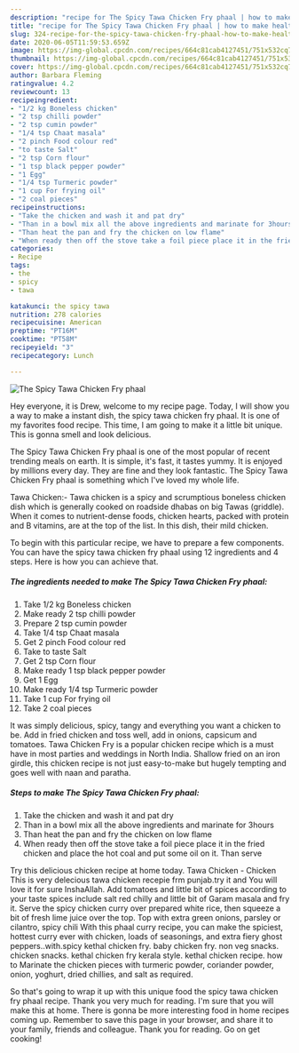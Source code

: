 ```yaml
---
description: "recipe for The Spicy Tawa Chicken Fry phaal | how to make healthy The Spicy Tawa Chicken Fry phaal"
title: "recipe for The Spicy Tawa Chicken Fry phaal | how to make healthy The Spicy Tawa Chicken Fry phaal"
slug: 324-recipe-for-the-spicy-tawa-chicken-fry-phaal-how-to-make-healthy-the-spicy-tawa-chicken-fry-phaal
date: 2020-06-05T11:59:53.659Z
image: https://img-global.cpcdn.com/recipes/664c81cab4127451/751x532cq70/the-spicy-tawa-chicken-fry-phaal-recipe-main-photo.jpg
thumbnail: https://img-global.cpcdn.com/recipes/664c81cab4127451/751x532cq70/the-spicy-tawa-chicken-fry-phaal-recipe-main-photo.jpg
cover: https://img-global.cpcdn.com/recipes/664c81cab4127451/751x532cq70/the-spicy-tawa-chicken-fry-phaal-recipe-main-photo.jpg
author: Barbara Fleming
ratingvalue: 4.2
reviewcount: 13
recipeingredient:
- "1/2 kg Boneless chicken"
- "2 tsp chilli powder"
- "2 tsp cumin powder"
- "1/4 tsp Chaat masala"
- "2 pinch Food colour red"
- "to taste Salt"
- "2 tsp Corn flour"
- "1 tsp black pepper powder"
- "1 Egg"
- "1/4 tsp Turmeric powder"
- "1 cup For frying oil"
- "2 coal pieces"
recipeinstructions:
- "Take the chicken and wash it and pat dry"
- "Than in a bowl mix all the above ingredients and marinate for 3hours"
- "Than heat the pan and fry the chicken on low flame"
- "When ready then off the stove take a foil piece place it in the fried chicken and place the hot coal and put some oil on it. Than serve"
categories:
- Recipe
tags:
- the
- spicy
- tawa

katakunci: the spicy tawa 
nutrition: 278 calories
recipecuisine: American
preptime: "PT16M"
cooktime: "PT58M"
recipeyield: "3"
recipecategory: Lunch

---
```



![The Spicy Tawa Chicken Fry phaal](https://img-global.cpcdn.com/recipes/664c81cab4127451/751x532cq70/the-spicy-tawa-chicken-fry-phaal-recipe-main-photo.jpg)

Hey everyone, it is Drew, welcome to my recipe page. Today, I will show you a way to make a instant dish, the spicy tawa chicken fry phaal. It is one of my favorites food recipe. This time, I am going to make it a little bit unique. This is gonna smell and look delicious.

The Spicy Tawa Chicken Fry phaal is one of the most popular of recent trending meals on earth. It is simple, it's fast, it tastes yummy. It is enjoyed by millions every day. They are fine and they look fantastic. The Spicy Tawa Chicken Fry phaal is something which I've loved my whole life.

Tawa Chicken:- Tawa chicken is a spicy and scrumptious boneless chicken dish which is generally cooked on roadside dhabas on big Tawas (griddle). When it comes to nutrient-dense foods, chicken hearts, packed with protein and B vitamins, are at the top of the list. In this dish, their mild chicken.


To begin with this particular recipe, we have to prepare a few components. You can have the spicy tawa chicken fry phaal using 12 ingredients and 4 steps. Here is how you can achieve that.

<!--inarticleads1-->

##### The ingredients needed to make The Spicy Tawa Chicken Fry phaal:

1. Take 1/2 kg Boneless chicken
1. Make ready 2 tsp chilli powder
1. Prepare 2 tsp cumin powder
1. Take 1/4 tsp Chaat masala
1. Get 2 pinch Food colour red
1. Take to taste Salt
1. Get 2 tsp Corn flour
1. Make ready 1 tsp black pepper powder
1. Get 1 Egg
1. Make ready 1/4 tsp Turmeric powder
1. Take 1 cup For frying oil
1. Take 2 coal pieces


It was simply delicious, spicy, tangy and everything you want a chicken to be. Add in fried chicken and toss well, add in onions, capsicum and tomatoes. Tawa Chicken Fry is a popular chicken recipe which is a must have in most parties and weddings in North India. Shallow fried on an iron girdle, this chicken recipe is not just easy-to-make but hugely tempting and goes well with naan and paratha. 

<!--inarticleads2-->

##### Steps to make The Spicy Tawa Chicken Fry phaal:

1. Take the chicken and wash it and pat dry
1. Than in a bowl mix all the above ingredients and marinate for 3hours
1. Than heat the pan and fry the chicken on low flame
1. When ready then off the stove take a foil piece place it in the fried chicken and place the hot coal and put some oil on it. Than serve


Try this delicious chicken recipe at home today. Tawa Chicken - Chicken This is very delecious tawa chicken recepie frm punjab.try it and You will love it for sure InshaAllah. Add tomatoes and little bit of spices according to your taste spices include salt red chilly and little bit of Garam masala and fry it. Serve the spicy chicken curry over prepared white rice, then squeeze a bit of fresh lime juice over the top. Top with extra green onions, parsley or cilantro, spicy chili With this phaal curry recipe, you can make the spiciest, hottest curry ever with chicken, loads of seasonings, and extra fiery ghost peppers..with.spicy kethal chicken fry. baby chicken fry. non veg snacks. chicken snacks. kethal chicken fry kerala style. kethal chicken recipe. how to Marinate the chicken pieces with turmeric powder, coriander powder, onion, yoghurt, dried chillies, and salt as required. 

So that's going to wrap it up with this unique food the spicy tawa chicken fry phaal recipe. Thank you very much for reading. I'm sure that you will make this at home. There is gonna be more interesting food in home recipes coming up. Remember to save this page in your browser, and share it to your family, friends and colleague. Thank you for reading. Go on get cooking!
